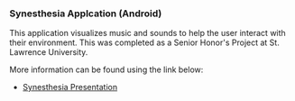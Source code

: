 ### Synesthesia Applcation (Android)
This application visualizes music and sounds to help the user interact with their environment. This was completed as a Senior Honor's Project at St. Lawrence University.

More information can be found using the link below:
- [Synesthesia Presentation](https://docs.google.com/presentation/d/1TcVn_8wZpKt7Ih9R7MlyD77SG7QX6TCCejIOfxj0b5c/edit?usp=sharing)

